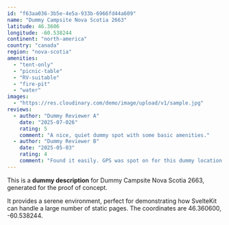 ```yaml
---
id: "f63aa036-3b5e-4e5a-933b-6966fd44a609"
name: "Dummy Campsite Nova Scotia 2663"
latitude: 46.3606
longitude: -60.538244
continent: "north-america"
country: "canada"
region: "nova-scotia"
amenities:
  - "tent-only"
  - "picnic-table"
  - "RV-suitable"
  - "fire-pit"
  - "water"
images:
  - "https://res.cloudinary.com/demo/image/upload/v1/sample.jpg"
reviews:
  - author: "Dummy Reviewer A"
    date: "2025-07-026"
    rating: 5
    comment: "A nice, quiet dummy spot with some basic amenities."
  - author: "Dummy Reviewer B"
    date: "2025-05-03"
    rating: 4
    comment: "Found it easily. GPS was spot on for this dummy location."
---
```


This is a **dummy description** for Dummy Campsite Nova Scotia 2663, generated for the proof of concept.

It provides a serene environment, perfect for demonstrating how SvelteKit can handle a large number of static pages. The coordinates are 46.360600, -60.538244.
